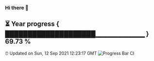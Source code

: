 ### Hi there 👋
⏳ Year progress { ████████████████████▁▁▁▁▁▁▁▁▁▁ } 69.73 %
---
⏰ Updated on Sun, 12 Sep 2021 12:23:17 GMT
![Progress Bar CI](https://github.com/liununu/liununu/workflows/Progress%20Bar%20CI/badge.svg)
